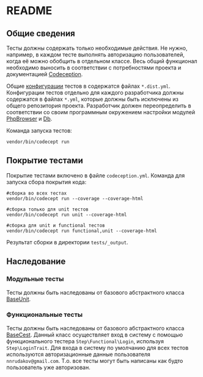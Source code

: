 # README #

## Общие сведения ###

Тесты должны содержать только необходимые действия. Не нужно, например, в каждом тесте выполнять авторизацию
пользователей, когда её можно обобщить в отдельном классе. Весь общий функционал необходимо выносить в соответствии с
потребностями проекта и документацией [Codeception](http://codeception.com/docs/).

Общие [конфигурации](http://codeception.com/docs/02-GettingStarted#Configuration) тестов в содержатся файлах
`*.dist.yml`. Конфигурации тестов отдельно для каждого разработчика должны содержатся в файлах `*.yml`, которые должны
быть исключены из общего репозитория проекта. Разработчик должен переопределить в соответствии со своим программным
окружением настройки модулей [PhpBrowser](https://codeception.com/docs/modules/PhpBrowser) и
[Db](http://codeception.com/docs/modules/Db).

Команда запуска тестов:

```
vendor/bin/codecept run
```
 
## Покрытие тестами ##

Покрытие тестами включено в файле `codeception.yml`. Команда для запуска сбора покрытия кода:

```
#сборка во всех тестах
vendor/bin/codecept run --coverage --coverage-html

#сборка только для unit тестов
vendor/bin/codecept run unit --coverage-html

#сборка для unit и functional тестов
vendor/bin/codecept run functional,unit --coverage-html
```

Результат сборки в директории `tests/_output`.

## Наследование ##

### Модульные тесты ###

Тесты должны быть наследованы от базового абстрактного класса [BaseUnit](unit/BaseUnit.php).

### Функциональные тесты ###

Тесты должны быть наследованы от базового абстрактного класса [BaseCest](functional/BaseCest.php). Данный класс
осуществляет вход в систему с помощью функционального тестера `Step\Functional\Login`, используя `Step\LoginTrait`. Для
входа в систему по умолчанию для всех тестов используются авторизационные данные пользователя `nnrudakov@gmail.com`. Т.о. все
тесты могут быть написаны как будто пользователь уже авторизован.
